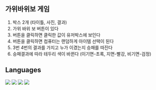 ## 가위바위보 게임

1. 박스 2개 (타이틀, 사진, 결과)
2. 가위 바위 보 버튼이 있다
3. 버튼을 클릭하면 클릭한 값이 유저박스에 보인다
4. 버튼을 클릭하면 컴퓨터는 랜덤하게 아이템 선택이 된다
5. 3번 4번의 결과를 가지고 누가 이겼는지 승패를 따진다
6. 승패결과에 따라 테두리 색이 바뀐다 (이기면-초록, 지면-빨강, 비기면-검정)

## Languages 
<img src="https://img.shields.io/badge/JavaScript-FFCA28?style=flat-square&logo=javascript&logoColor=white"/>  
<img src="https://img.shields.io/badge/HTML5-E34F26?style=flat-square&logo=html5&logoColor=white"/>
<img src="https://img.shields.io/badge/CSS3-1572B6?style=flat-square&logo=css3&logoColor=white"/>
<img src="https://img.shields.io/badge/React-61DAFB?style=flat-square&logo=React&logoColor=black"/>